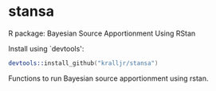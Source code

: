 stansa
=======

R package: Bayesian Source Apportionment Using RStan

Install using `devtools':

```S
devtools::install_github("kralljr/stansa")
```

Functions to run Bayesian source apportionment using rstan.
